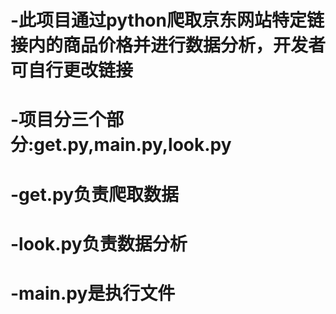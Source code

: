 # -此项目通过python爬取京东网站特定链接内的商品价格并进行数据分析，开发者可自行更改链接
# -项目分三个部分:get.py,main.py,look.py
# -get.py负责爬取数据
# -look.py负责数据分析
# -main.py是执行文件
